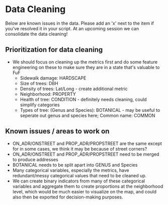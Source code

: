 # Data Cleaning

Below are known issues in the data. Please add an 'x' next to the item if you've resolved it in your script. At an upcoming session we can consolidate the data cleaning!

## Prioritization for data cleaning

- We should focus on cleaning up the metrics first and do some feature engineering on these to make sure they are in a state that's valuable to FuF
  - Sidewalk damage: HARDSCAPE
  - Size of trees: DBH
  - Density of trees: Lat/Long - create additional metric
  - Neighborhood: PROPERTY
  - Health of tree: CONDITION - definitely needs cleaning, could simplify categories
  - Types of tree: (Genus and Species): BOTANICAL - may be useful to seperate out genus and species here; Common name: COMMON

## Known issues / areas to work on

- ON_ADR/ONSTREET and PROP_ADR/PROPSTREET are the same except for in some cases, we think it may be because of street corners?
- ON_ADR/ONSTREET and PROP_ADR/PROPSTREET need to be merged to produce addresses
- BOTANICAL needs to be split apart into GENUS and Species
- Many categorical variables, especially the metrics, have redundant/messy categorical values that need to be cleaned up.
- We can create binary indicators from many of these categorical variables and aggregate them to create proportions at the neighborhood level, which would be much easier to visualize on the map, and could also then be exported for decision-making purposes.
